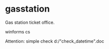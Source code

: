 # gasstation

Gas station ticket office. 

winforms
cs

Attention:
simple check d:/"check_datetime".doc
